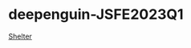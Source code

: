 # deepenguin-JSFE2023Q1
[Shelter](https://rolling-scopes-school.github.io/deepenguin-JSFE2023Q1/shelter/index.html)
